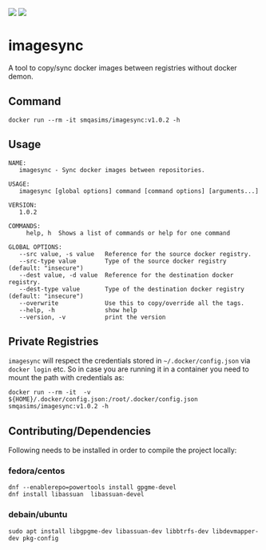 <p>
    <a href="https://hub.docker.com/r/smqasims/imagesync" alt="Pulls">
        <img src="https://img.shields.io/docker/pulls/smqasims/imagesync.svg" /></a>
    <a href="https://mqasimsarfraz.github.io/" alt="Maintained">
        <img src="https://img.shields.io/maintenance/yes/2022.svg" /></a>

</p>

# imagesync

A tool to copy/sync docker images between registries without docker demon.

## Command

```
docker run --rm -it smqasims/imagesync:v1.0.2 -h
```

## Usage

```
NAME:
   imagesync - Sync docker images between repositories.

USAGE:
   imagesync [global options] command [command options] [arguments...]

VERSION:
   1.0.2

COMMANDS:
     help, h  Shows a list of commands or help for one command

GLOBAL OPTIONS:
   --src value, -s value   Reference for the source docker registry.
   --src-type value        Type of the source docker registry (default: "insecure")
   --dest value, -d value  Reference for the destination docker registry.
   --dest-type value       Type of the destination docker registry (default: "insecure")
   --overwrite             Use this to copy/override all the tags.
   --help, -h              show help
   --version, -v           print the version

```

## Private Registries

`imagesync` will respect the credentials stored in `~/.docker/config.json` via `docker login` etc. So in case you are
running it in a container you need to mount the path with credentials as:

```
docker run --rm -it  -v ${HOME}/.docker/config.json:/root/.docker/config.json  smqasims/imagesync:v1.0.2 -h
```

## Contributing/Dependencies

Following needs to be installed in order to compile the project locally:

### fedora/centos

```
dnf --enablerepo=powertools install gpgme-devel
dnf install libassuan  libassuan-devel
```

### debain/ubuntu

```
sudo apt install libgpgme-dev libassuan-dev libbtrfs-dev libdevmapper-dev pkg-config
```
